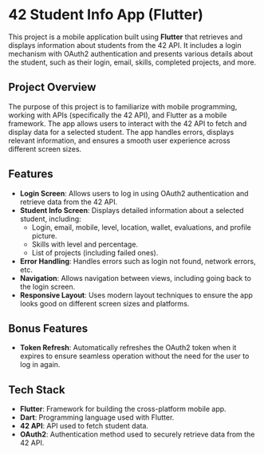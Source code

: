 # 42 Student Info App (Flutter)

This project is a mobile application built using **Flutter** that retrieves and displays information about students from the 42 API. It includes a login mechanism with OAuth2 authentication and presents various details about the student, such as their login, email, skills, completed projects, and more.

## **Project Overview**

The purpose of this project is to familiarize with mobile programming, working with APIs (specifically the 42 API), and Flutter as a mobile framework. The app allows users to interact with the 42 API to fetch and display data for a selected student. The app handles errors, displays relevant information, and ensures a smooth user experience across different screen sizes.

## **Features**

- **Login Screen**: Allows users to log in using OAuth2 authentication and retrieve data from the 42 API.
- **Student Info Screen**: Displays detailed information about a selected student, including:
  - Login, email, mobile, level, location, wallet, evaluations, and profile picture.
  - Skills with level and percentage.
  - List of projects (including failed ones).
- **Error Handling**: Handles errors such as login not found, network errors, etc.
- **Navigation**: Allows navigation between views, including going back to the login screen.
- **Responsive Layout**: Uses modern layout techniques to ensure the app looks good on different screen sizes and platforms.

## **Bonus Features**

- **Token Refresh**: Automatically refreshes the OAuth2 token when it expires to ensure seamless operation without the need for the user to log in again.

## **Tech Stack**

- **Flutter**: Framework for building the cross-platform mobile app.
- **Dart**: Programming language used with Flutter.
- **42 API**: API used to fetch student data.
- **OAuth2**: Authentication method used to securely retrieve data from the 42 API.

##
